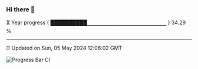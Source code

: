 ### Hi there 👋

⏳ Year progress { ██████████▁▁▁▁▁▁▁▁▁▁▁▁▁▁▁▁▁▁▁▁ } 34.29 %

---

⏰ Updated on Sun, 05 May 2024 12:06:02 GMT

![Progress Bar CI](https://github.com/liununu/liununu/workflows/Progress%20Bar%20CI/badge.svg)
